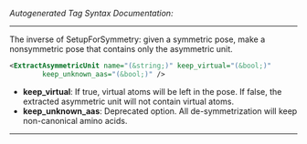 <!-- THIS IS AN AUTOGENERATED FILE: Don't edit it directly, instead change the schema definition in the code itself. -->

_Autogenerated Tag Syntax Documentation:_

---
The inverse of SetupForSymmetry: given a symmetric pose, make a nonsymmetric pose that contains only the asymmetric unit.

```xml
<ExtractAsymmetricUnit name="(&string;)" keep_virtual="(&bool;)"
        keep_unknown_aas="(&bool;)" />
```

-   **keep_virtual**: If true, virtual atoms will be left in the pose. If false, the extracted asymmetric unit will not contain virtual atoms.
-   **keep_unknown_aas**: Deprecated option.  All de-symmetrization will keep non-canonical amino acids.

---
